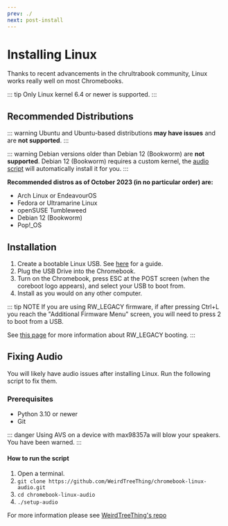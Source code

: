 ```yaml
---
prev: ./
next: post-install
---
```


# Installing Linux

Thanks to recent advancements in the chrultrabook community, Linux works really well on most Chromebooks.

::: tip
Only Linux kernel 6.4 or newer is supported.
:::

## Recommended Distributions

::: warning
Ubuntu and Ubuntu-based distributions **may have issues** and are **not supported**.
:::

::: warning
Debian versions older than Debian 12 (Bookworm) are **not supported**. Debian 12 (Bookworm) requires a custom kernel, the [audio script](#fixing-audio) will automatically install it for you.
:::

**Recommended distros as of October 2023 (in no particular order) are:**

- Arch Linux or EndeavourOS
- Fedora or Ultramarine Linux
- openSUSE Tumbleweed
- Debian 12 (Bookworm)
- Pop!\_OS

## Installation

1. Create a bootable Linux USB. See [here](bootableusb.md) for a guide.
2. Plug the USB Drive into the Chromebook.
3. Turn on the Chromebook, press ESC at the POST screen (when the coreboot logo appears), and select your USB to boot from.
4. Install as you would on any other computer.

::: tip NOTE
If you are using RW_LEGACY firmware, if after pressing Ctrl+L you reach the "Additional Firmware Menu" screen, you will need to press 2 to boot from a USB.

See [this page](../firmware/flashing-firmware.md) for more information about RW_LEGACY booting.
:::

## Fixing Audio

You will likely have audio issues after installing Linux. Run the following script to fix them.

### Prerequisites

- Python 3.10 or newer
- Git

::: danger
Using AVS on a device with max98357a will blow your speakers. You have been warned.
:::

#### How to run the script

1. Open a terminal.
2. `git clone https://github.com/WeirdTreeThing/chromebook-linux-audio.git`
3. `cd chromebook-linux-audio`
4. `./setup-audio`

For more information please see [WeirdTreeThing's repo](https://github.com/WeirdTreeThing/chromebook-linux-audio)
